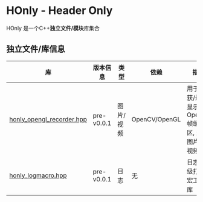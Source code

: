 # HOnly - Header Only

HOnly 是一个C++**独立文件/模块**库集合



## 独立文件/库信息

| 库                                        | 版本信息    | 类型      | 依赖           | 描述                                        | 文档     |
| ---------------------------------------- | ---------- | --------- | ------------- | ------------------------------------------- | -------- |
| [honly_opengl_recorder.hpp](honly_opengl_recorder.hpp) | pre-v0.0.1 | 图片/视频  | OpenCV/OpenGL | 用于捕获/录制/显示OpenGL帧缓冲区, 生成图片或视频 | [Docs](docs/OpenGLRecorder.md) |
| [honly_logmacro.hpp](honly_logmacro.hpp) | pre-v0.0.1 | 日志  | 无 | 日志分级打印宏工具库 | |

